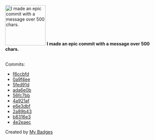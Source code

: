 <img src="https://my-badges.github.io/my-badges/epic-commit.png" alt="I made an epic commit with a message over 500 chars." title="I made an epic commit with a message over 500 chars." width="128">
<strong>I made an epic commit with a message over 500 chars.</strong>
<br><br>

Commits:

- <a href="https://github.com/ydb-platform/ydb-js-sdk/commit/f6ccbfdc7773e32c4e0d367712af92f05d256663">f6ccbfd</a>
- <a href="https://github.com/ydb-platform/ydb-js-sdk/commit/0a9f4ee1c87d232c6f8e3780a06aefe9231b56b8">0a9f4ee</a>
- <a href="https://github.com/ydb-platform/ydb-js-sdk/commit/5fed91dc3b95aa427a54f04e0eb9066a4f8a951f">5fed91d</a>
- <a href="https://github.com/ydb-platform/ydb-js-sdk/commit/ada6e0b8566bcd015db7bed6ab5d33e73de000ed">ada6e0b</a>
- <a href="https://github.com/ydb-platform/ydb-js-sdk/commit/56fc7bb81f787e63c543f72b9b5660d71afa97f7">56fc7bb</a>
- <a href="https://github.com/ydb-platform/ydb-js-sdk/commit/4a921afb89b2c94d7c9a350bb8d7c7927bedc3c8">4a921af</a>
- <a href="https://github.com/ydb-platform/ydb-js-sdk/commit/e6e3dbfda71d9fdb9fa18b88157c02ae654401af">e6e3dbf</a>
- <a href="https://github.com/ydb-platform/ydb-js-sdk/commit/2a89b43f9fea16de06379f0f2d026d74eed00535">2a89b43</a>
- <a href="https://github.com/ydb-platform/ydb-js-sdk/commit/b8316e344271b3a2f870adff6b8550243fc2922c">b8316e3</a>
- <a href="https://github.com/ydb-platform/ydb-python-sdk/commit/4e2eaec32e320b4b9a0e0402ce22dea43b22a2ae">4e2eaec</a>


Created by <a href="https://github.com/my-badges/my-badges">My Badges</a>